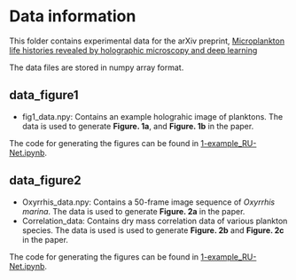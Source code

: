 # Data information

This folder contains experimental data for the arXiv preprint, [Microplankton life histories revealed by holographic microscopy and deep learning](https://arxiv.org/abs/2202.09046)

The data files are stored in numpy array format. 

## data_figure1

  - fig1_data.npy: Contains an example holograhic image of planktons. The data is used to generate **Figure. 1a**, and **Figure. 1b** in the paper. 
  
  The code for generating the figures can be found in [1-example_RU-Net.ipynb](https://github.com/softmatterlab/Quantitative-Microplankton-Tracker/blob/main/examples/1-example_RU-Net.ipynb).

## data_figure2

  - Oxyrrhis_data.npy: Contains a 50-frame image sequence of *Oxyrrhis marina*. The data is used to generate **Figure. 2a** in the paper.
  - Correlation_data: Contains dry mass correlation data of various plankton species. The data is used is used to generate **Figure. 2b** and **Figure. 2c** in the paper.

  The code for generating the figures can be found in [1-example_RU-Net.ipynb](https://github.com/softmatterlab/Quantitative-Microplankton-Tracker/blob/main/examples/1-example_RU-Net.ipynb).